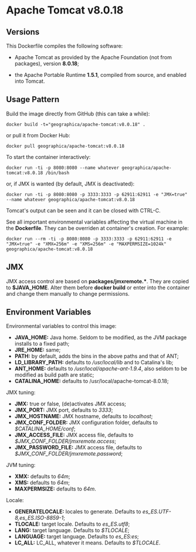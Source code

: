 Apache Tomcat v8.0.18
=====================

Versions
--------
This Dockerfile compiles the following software:

- Apache Tomcat as provided by the Apache Foundation (not from packages), version __8.0.18__;

- the Apache Portable Runtime __1.5.1__, compiled from source, and enabled into Tomcat.

Usage Pattern
-------------
Build the image directly from GitHub (this can take a while):

```Shell
docker build -t="geographica/apache-tomcat:v8.0.18" .
```

or pull it from Docker Hub:

```Shell
docker pull geographica/apache-tomcat:v8.0.18
```

To start the container interactively:

```Shell
docker run -ti -p 8080:8080 --name whatever geographica/apache-tomcat:v8.0.18 /bin/bash
```

or, if JMX is wanted (by default, JMX is deactivated):

```Shell
docker run -ti -p 8080:8080 -p 3333:3333 -p 62911:62911 -e "JMX=true" --name whatever geographica/apache-tomcat:v8.0.18
```

Tomcat's output can be seen and it can be closed with CTRL-C.

See all important environmental variables affecting the virtual machine in the __Dockerfile__. They can be overriden at container's creation. For example:

```Shell
docker run --rm -ti -p 8080:8080 -p 3333:3333 -p 62911:62911 -e "JMX=true" -e "XMX=256m" -e "XMS=256m" -e "MAXPERMSIZE=1024k" geographica/apache-tomcat:v8.0.18
```

JMX
---
JMX access control are based on __packages/jmxremote.*__. They are copied to __$JAVA_HOME__. Alter them before __docker build__ or enter into the container and change them manually to change permissions.

Environment Variables
---------------------
Environmental variables to control this image:

- __JAVA_HOME:__ Java home. Seldom to be modified, as the JVM package installs to a fixed path;
- __JRE_HOME:__ same;
- __PATH:__ by default, adds the bins in the above paths and that of ANT;
- __LD_LIBRARY_PATH:__ defaults to _/usr/local/lib_ and to Catalina's lib;
- __ANT_HOME:__ defaults to _/usr/local/apache-ant-1.9.4_, also seldom to be modified as build path are static;
- __CATALINA_HOME:__ defaults to /usr/local/apache-tomcat-8.0.18;

JMX tuning:

- __JMX:__ true or false, (de)activates JMX access;
- __JMX_PORT:__ JMX port, defaults to _3333_;
- __JMX_HOSTNAME:__ JMX hostname, defaults to _localhost_;
- __JMX_CONF_FOLDER:__ JMX configuration folder, defaults to _$CATALINA_HOME/conf_;
- __JMX_ACCESS_FILE:__ JMX access file, defaults to _$JMX_CONF_FOLDER/jmxremote.access_;
- __JMX_PASSWORD_FILE:__ JMX access file, defaults to _$JMX_CONF_FOLDER/jmxremote.password_;

JVM tuning:

- __XMX:__ defaults to _64m_;
- __XMS:__ defaults to _64m_;
- __MAXPERMSIZE:__ defaults to _64m_.

Locale:

- __GENERATELOCALE:__ locales to generate. Defaults to _es_ES.UTF-8,es_ES.ISO-8859-1_;
- __TLOCALE:__ target locale. Defaults to _es_ES.utf8_;
- __LANG:__ target language. Defaults to _$TLOCALE_;
- __LANGUAGE:__ target language. Defaults to _es_ES:es_;
- __LC_ALL:__ LC_ALL, whatever it means. Defaults to _$TLOCALE_.
